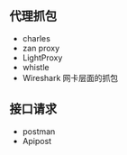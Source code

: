 ## 代理抓包
- charles
- zan proxy
- LightProxy
- whistle
- Wireshark 网卡层面的抓包
## 接口请求
- postman
- Apipost